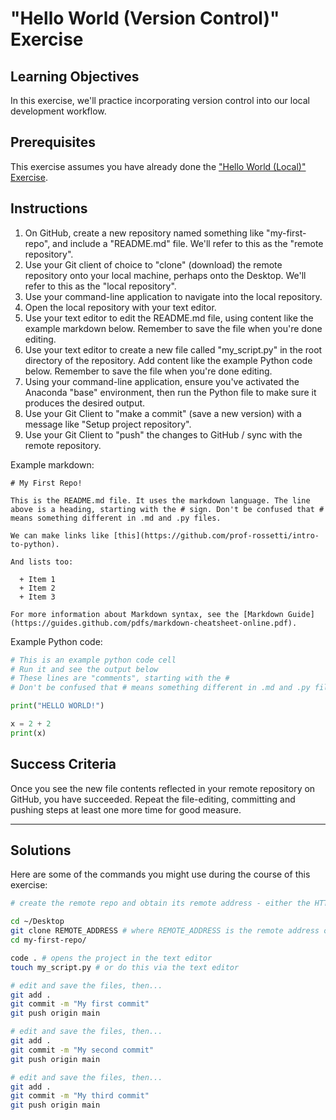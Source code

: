# "Hello World (Version Control)" Exercise

## Learning Objectives

In this exercise, we'll practice incorporating version control into our local development workflow.

## Prerequisites

This exercise assumes you have already done the ["Hello World (Local)" Exercise](local.md).

## Instructions

  1. On GitHub, create a new repository named something like "my-first-repo", and include a "README.md" file. We'll refer to this as the "remote repository".
  2. Use your Git client of choice to "clone" (download) the remote repository onto your local machine, perhaps onto the Desktop. We'll refer to this as the "local repository".
  3. Use your command-line application to navigate into the local repository.
  4. Open the local repository with your text editor.
  5. Use your text editor to edit the README.md file, using content like the example markdown below. Remember to save the file when you're done editing.
  6. Use your text editor to create a new file called "my_script.py" in the root directory of the repository. Add content like the example Python code below. Remember to save the file when you're done editing.
  7. Using your command-line application, ensure you've activated the Anaconda "base" environment, then run the Python file to make sure it produces the desired output.
  8. Use your Git Client to "make a commit" (save a new version) with a message like "Setup project repository".
  9. Use your Git Client to "push" the changes to GitHub / sync with the remote repository.


Example markdown:

```
# My First Repo!

This is the README.md file. It uses the markdown language. The line above is a heading, starting with the # sign. Don't be confused that # means something different in .md and .py files.

We can make links like [this](https://github.com/prof-rossetti/intro-to-python).

And lists too:

  + Item 1
  + Item 2
  + Item 3

For more information about Markdown syntax, see the [Markdown Guide](https://guides.github.com/pdfs/markdown-cheatsheet-online.pdf).
```

Example Python code:

```py
# This is an example python code cell
# Run it and see the output below
# These lines are "comments", starting with the #
# Don't be confused that # means something different in .md and .py files.

print("HELLO WORLD!")

x = 2 + 2
print(x)
```

## Success Criteria

Once you see the new file contents reflected in your remote repository on GitHub, you have succeeded. Repeat the file-editing, committing and pushing steps at least one more time for good measure.


<hr>

## Solutions

Here are some of the commands you might use during the course of this exercise:

```sh
# create the remote repo and obtain its remote address - either the HTTPS or the SSH version, then ...

cd ~/Desktop
git clone REMOTE_ADDRESS # where REMOTE_ADDRESS is the remote address of your repo
cd my-first-repo/

code . # opens the project in the text editor
touch my_script.py # or do this via the text editor

# edit and save the files, then...
git add .
git commit -m "My first commit"
git push origin main

# edit and save the files, then...
git add .
git commit -m "My second commit"
git push origin main

# edit and save the files, then...
git add .
git commit -m "My third commit"
git push origin main
```
